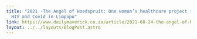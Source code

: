 ```yaml
---
title: "2021 -The Angel of Hoedspruit: One woman’s healthcare project tackles
  HIV and Covid in Limpopo"
link: https://www.dailymaverick.co.za/article/2021-08-24-the-angel-of-hoedspruit-one-womans-healthcare-project-tackles-hiv-and-covid-in-limpopo/
layout: ../../layouts/BlogPost.astro
---
```

